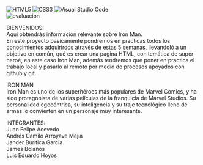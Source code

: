 ![HTML5](https://img.shields.io/badge/html5-%23E34F26.svg?style=for-the-badge&logo=html5&logoColor=white) ![CSS3](https://img.shields.io/badge/css3-%231572B6.svg?style=for-the-badge&logo=css3&logoColor=white) ![Visual Studio Code](https://img.shields.io/badge/Visual%20Studio%20Code-0078d7.svg?style=for-the-badge&logo=visual-studio-code&logoColor=white)      
![evaluacion](https://user-images.githubusercontent.com/129220483/228350033-f1500777-9b60-45fe-abe3-f7f9751b94a9.jpg)

BIENVENIDOS!    
Aqui obtendrás información relevante sobre Iron Man.   
En este proyecto basicamente pondremos en practicas todos los conocimientos adquirirdos através de estas 5 semanas, llevandoló a un objetivo en común, qué es crear una paginá HTML, con temática de super heroé, en este caso Iron Man, además tendremos que poner en practica el trabajo local y pasarlo al remoto por medio de procesos apoyados con github y git.

IRON MAN   
Iron Man es uno de los superhéroes más populares de Marvel Comics, y ha sido protagonista de varias películas de la franquicia de Marvel Studios. Su personalidad egocéntrica, su inteligencia y su traje tecnológico lleno de armas lo convierten en un personaje muy interesante.     
   
INTEGRANTES:   
Juan Felipe Acevedo   
Andrés Camilo Arroyave Mejia   
Jander Buritica Garcia   
James Bolaños   
Luis Eduardo Hoyos

